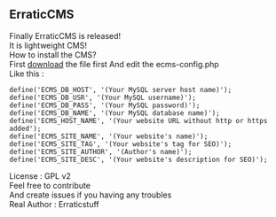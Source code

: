 ## ErraticCMS
Finally ErraticCMS is released!<br>
It is lightweight CMS!<br>
How to install the CMS?<br>
First [download](https://r--29199-blob.files.erraticstuff.co/files/r2282/ecms/v0.1a/erratic-cms.zip) the file first
And edit the ecms-config.php<br>
Like this :<br>

    define('ECMS_DB_HOST', '(Your MySQL server host name)');
    define('ECMS_DB_USR', '(Your MySQL username)');
    define('ECMS_DB_PASS', '(Your MySQL password)');
    define('ECMS_DB_NAME', '(Your MySQL database name)');
    define('ECMS_HOST_NAME', '(Your website URL without http or https added');
    define('ECMS_SITE_NAME', '(Your website's name)');
    define('ECMS_SITE_TAG', '(Your website's tag for SEO)');
    define('ECMS_SITE_AUTHOR', '(Author's name)');
    define('ECMS_SITE_DESC', '(Your website's description for SEO)');

License : GPL v2<br>
Feel free to contribute<br>
And create issues if you having any troubles<br>
Real Author : Erraticstuff<br>
